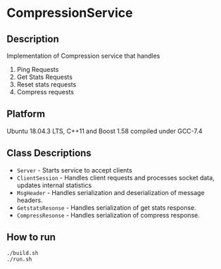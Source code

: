 CompressionService
======

Description
-----------
Implementation of Compression service that handles
1) Ping Requests
2) Get Stats Requests
3) Reset stats requests
4) Compress requests

Platform
-----------
Ubuntu 18.04.3 LTS, C++11 and Boost 1.58 compiled under GCC-7.4

Class Descriptions
------------------

- `Server` - Starts service to accept clients
- `ClientSession` - Handles client requests and processes socket data, updates internal statistics
- `MsgHeader` - Handles serialization and deserialization of message headers.
- `GetstatsResonse` - Handles serialization of get stats response.
- `CompressResonse` - Handles serialization of compress response.


How to run
----------

```
./build.sh
./run.sh
```
